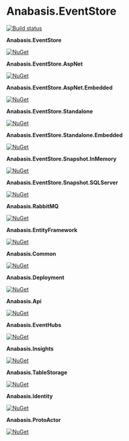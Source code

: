 # Anabasis.EventStore

[![Build status](https://ci.appveyor.com/api/projects/status/8o55d4gio3ck049g?svg=true)](https://ci.appveyor.com/project/thomasraynal/anabasis-eventstore)

**Anabasis.EventStore**

[![NuGet](https://img.shields.io/nuget/v/Anabasis.EventStore.svg)](https://www.nuget.org/packages/Anabasis.EventStore)

**Anabasis.EventStore.AspNet**

[![NuGet](https://img.shields.io/nuget/v/Anabasis.EventStore.AspNet.svg)](https://www.nuget.org/packages/Anabasis.EventStore.AspNet)

**Anabasis.EventStore.AspNet.Embedded**

[![NuGet](https://img.shields.io/nuget/v/Anabasis.EventStore.AspNet.Embedded.svg)](https://www.nuget.org/packages/Anabasis.EventStore.AspNet.Embedded)

**Anabasis.EventStore.Standalone**

[![NuGet](https://img.shields.io/nuget/v/Anabasis.EventStore.Standalone.svg)](https://www.nuget.org/packages/Anabasis.EventStore.Standalone)

**Anabasis.EventStore.Standalone.Embedded**

[![NuGet](https://img.shields.io/nuget/v/Anabasis.EventStore.Standalone.Embedded.svg)](https://www.nuget.org/packages/Anabasis.EventStore.Standalone.Embedded)

**Anabasis.EventStore.Snapshot.InMemory**

[![NuGet](https://img.shields.io/nuget/v/Anabasis.EventStore.Snapshot.InMemory.svg)](https://www.nuget.org/packages/Anabasis.EventStore.Snapshot.InMemory)

**Anabasis.EventStore.Snapshot.SQLServer**

[![NuGet](https://img.shields.io/nuget/v/Anabasis.EventStore.Snapshot.SQLServer.svg)](https://www.nuget.org/packages/Anabasis.EventStore.Snapshot.SQLServer)

**Anabasis.RabbitMQ**

[![NuGet](https://img.shields.io/nuget/v/Anabasis.RabbitMQ.svg)](https://www.nuget.org/packages/Anabasis.RabbitMQ)

**Anabasis.EntityFramework**

[![NuGet](https://img.shields.io/nuget/v/Anabasis.EntityFramework.svg)](https://www.nuget.org/packages/Anabasis.EntityFramework)

**Anabasis.Common**

[![NuGet](https://img.shields.io/nuget/v/Anabasis.Common.svg)](https://www.nuget.org/packages/Anabasis.Common)

**Anabasis.Deployment**

[![NuGet](https://img.shields.io/nuget/v/Anabasis.Deployment.svg)](https://www.nuget.org/packages/Anabasis.Deployment)

**Anabasis.Api**

[![NuGet](https://img.shields.io/nuget/v/Anabasis.Api.svg)](https://www.nuget.org/packages/Anabasis.Api)

**Anabasis.EventHubs**

[![NuGet](https://img.shields.io/nuget/v/Anabasis.EventHubs.svg)](https://www.nuget.org/packages/Anabasis.EventHubs)

**Anabasis.Insights**

[![NuGet](https://img.shields.io/nuget/v/Anabasis.Insights.svg)](https://www.nuget.org/packages/Anabasis.Insights)

**Anabasis.TableStorage**

[![NuGet](https://img.shields.io/nuget/v/Anabasis.TableStorage.svg)](https://www.nuget.org/packages/Anabasis.TableStorage)

**Anabasis.Identity**

[![NuGet](https://img.shields.io/nuget/v/Anabasis.Identity.svg)](https://www.nuget.org/packages/Anabasis.Identity)

**Anabasis.ProtoActor**

[![NuGet](https://img.shields.io/nuget/v/Anabasis.ProtoActor.svg)](https://www.nuget.org/packages/Anabasis.ProtoActor)

